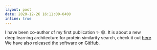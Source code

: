 ```yaml
---
layout: post
date: 2020-12-26 16:11:00-0400
inline: true
---
```


I have been co-author of my first publication :sparkles: :smile:. It is about a new <br>
deep learning architecture for protein similarity search, check it out [here](https://doi.org/10.1093/bioinformatics/btaa1051). <br>
We have also released the software on [GitHub](https://github.com/univieCUBE/deepnog).

